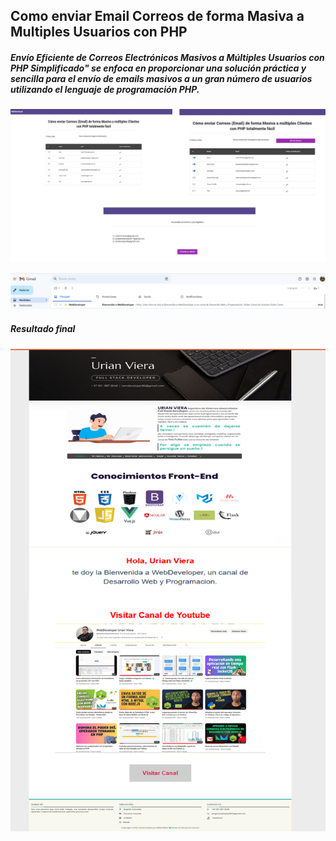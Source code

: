 ## Como enviar Email Correos de forma Masiva a Multiples Usuarios con PHP


##### Envío Eficiente de Correos Electrónicos Masivos a Múltiples Usuarios con PHP Simplificado" se enfoca en proporcionar una solución práctica y sencilla para el envío de emails masivos a un gran número de usuarios utilizando el lenguaje de programación PHP.

![](https://raw.githubusercontent.com/urian121/imagenes-proyectos-github/master/envio-de-correos-masivos-con-php-urian-viera.png)

![](https://raw.githubusercontent.com/urian121/imagenes-proyectos-github/master/bandeja-entrada-correo-masivo.png)



##### Resultado final

![](https://raw.githubusercontent.com/urian121/imagenes-proyectos-github/master/resultado-envio-correos-masivos-urian.png)
